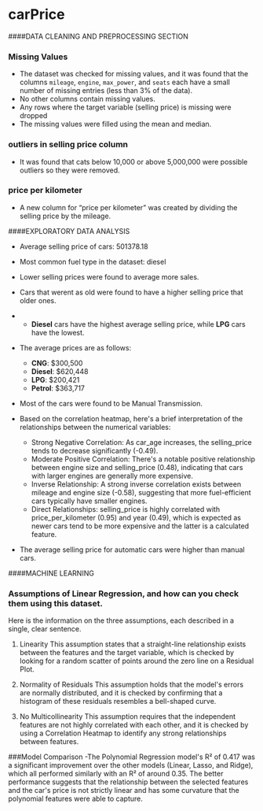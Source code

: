# carPrice
####DATA CLEANING AND PREPROCESSING SECTION
### Missing Values
- The dataset was checked for missing values, and it was found that the columns `mileage`, `engine`, `max_power`, and `seats` each have a small number of missing entries (less than 3% of the data).
- No other columns contain missing values.
- Any rows where the target variable (selling price) is missing were dropped
- The missing values were filled using the mean and median.
### outliers in selling price column
- It was found that cats below 10,000 or above 5,000,000 were possible outliers so they were removed.
### price per kilometer
- A new column for “price per kilometer” was created by dividing the selling price by the mileage.

####EXPLORATORY DATA ANALYSIS
- Average selling price of cars: 501378.18
- Most common fuel type in the dataset: diesel
- Lower selling prices were found to average more sales.
- Cars that werent as old were found to have a higher selling price that older ones.
- - **Diesel** cars have the highest average selling price, while **LPG** cars have the lowest.
- The average prices are as follows:
  - **CNG**: $300,500
  - **Diesel**: $620,448
  - **LPG**: $200,421
  - **Petrol**: $363,717
- Most of the cars were found to be Manual Transmission.
- Based on the correlation heatmap, here's a brief interpretation of the relationships between the numerical variables:

   - Strong Negative Correlation: As car_age increases, the selling_price tends to decrease significantly (-0.49).
   - Moderate Positive Correlation: There's a notable positive relationship between engine size and selling_price (0.48), indicating that cars with larger engines       are generally more expensive.
  - Inverse Relationship: A strong inverse correlation exists between mileage and engine size (-0.58), suggesting that more fuel-efficient cars typically have          smaller engines.
  - Direct Relationships: selling_price is highly correlated with price_per_kilometer (0.95) and year (0.49), which is expected as newer cars tend to be more         expensive and the latter is a calculated feature.
- The average selling price for automatic cars were higher than manual cars.

####MACHINE LEARNING
### Assumptions of Linear Regression, and how can you check them using this dataset.
Here is the information on the three assumptions, each described in a single, clear sentence.

1. Linearity
This assumption states that a straight-line relationship exists between the features and the target variable, which is checked by looking for a random scatter of points around the zero line on a Residual Plot.

2. Normality of Residuals
This assumption holds that the model's errors are normally distributed, and it is checked by confirming that a histogram of these residuals resembles a bell-shaped curve.

3. No Multicollinearity
This assumption requires that the independent features are not highly correlated with each other, and it is checked by using a Correlation Heatmap to identify any strong relationships between features.

###Model Comparison
-The Polynomial Regression model's R² of 0.417 was a significant improvement over the other models (Linear, Lasso, and Ridge), which all performed similarly with an R² of around 0.35. The better performance suggests that the relationship between the selected features and the car's price is not strictly linear and has some curvature that the polynomial features were able to capture.
